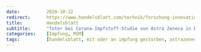 ```yaml
---
date:          2020-10-22
redirect:      https://www.handelsblatt.com/technik/forschung-innovation/impfstoff-forschung-toter-bei-corona-impfstoff-studie-von-astra-zeneca-in-brasilien/26297134.html
title:         Handelsblatt
subtitle:      "Toter bei Corona-Impfstoff-Studie von Astra Zeneca in Brasilien"
categories:    [Impfung, MSM]
tags:          [handelsblatt, mit oder an impfung gestorben, astrazeneca]
---
```


